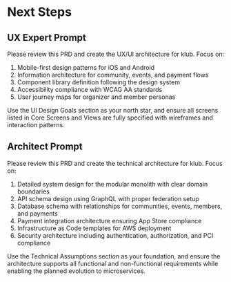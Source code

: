 # Next Steps

## UX Expert Prompt

Please review this PRD and create the UX/UI architecture for klub. Focus on:

1. Mobile-first design patterns for iOS and Android
2. Information architecture for community, events, and payment flows
3. Component library definition following the design system
4. Accessibility compliance with WCAG AA standards
5. User journey maps for organizer and member personas

Use the UI Design Goals section as your north star, and ensure all screens listed in Core Screens and Views are fully specified with wireframes and interaction patterns.

## Architect Prompt

Please review this PRD and create the technical architecture for klub. Focus on:

1. Detailed system design for the modular monolith with clear domain boundaries
2. API schema design using GraphQL with proper federation setup
3. Database schema with relationships for communities, events, members, and payments
4. Payment integration architecture ensuring App Store compliance
5. Infrastructure as Code templates for AWS deployment
6. Security architecture including authentication, authorization, and PCI compliance

Use the Technical Assumptions section as your foundation, and ensure the architecture supports all functional and non-functional requirements while enabling the planned evolution to microservices.
